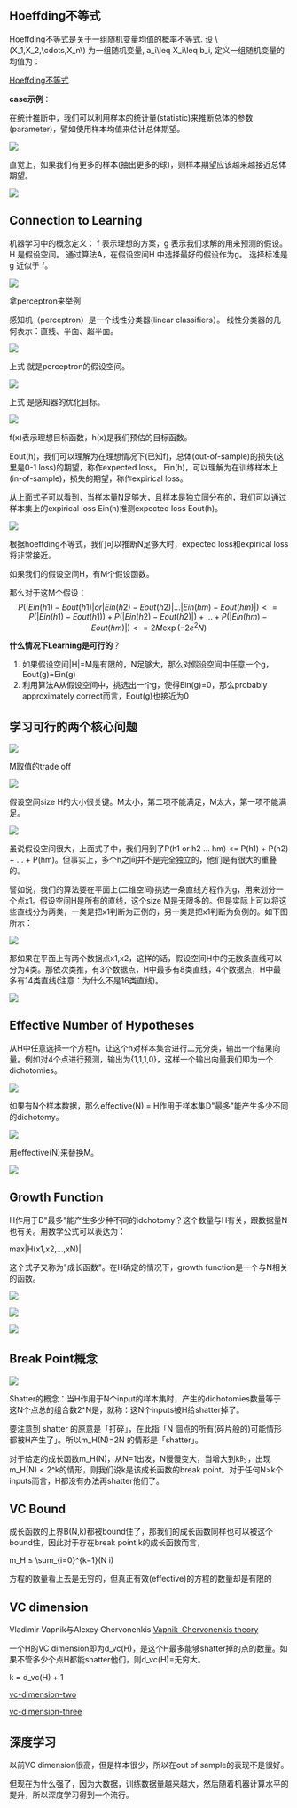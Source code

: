 <script type="text/javascript" src="http://cdn.mathjax.org/mathjax/latest/MathJax.js?config=default"></script>


## Hoeffding不等式
Hoeffding不等式是关于一组随机变量均值的概率不等式. 设 \\(X_1,X_2,\cdots,X_n\\) 为一组随机变量, a_i\leq X_i\leq b_i, 定义一组随机变量的均值为：

[Hoeffding不等式](http://science.scileaf.com/library/2461)

**case示例**：

在统计推断中，我们可以利用样本的统计量(statistic)来推断总体的参数(parameter)，譬如使用样本均值来估计总体期望。

![](bin_sample.png)

直觉上，如果我们有更多的样本(抽出更多的球)，则样本期望应该越来越接近总体期望。

![](bin_sample_hoeffding.png)

## Connection to Learning
机器学习中的概念定义：
f 表示理想的方案，g 表示我们求解的用来预测的假设。
H 是假设空间。
通过算法A，在假设空间H 中选择最好的假设作为g。
选择标准是 g 近似于 f。

![](setup_of_the_learning_problem_add_components.png)

拿perceptron来举例

感知机（perceptron）是一个线性分类器(linear classifiers）。
线性分类器的几何表示：直线、平面、超平面。

![](perceptron_formula.jpg)

上式 就是perceptron的假设空间。

![](perceptron_optim.jpg)

上式 是感知器的优化目标。

![](learning_hoeffding.png)

f(x)表示理想目标函数，h(x)是我们预估的目标函数。

Eout(h)，我们可以理解为在理想情况下(已知f)，总体(out-of-sample)的损失(这里是0-1 loss)的期望，称作expected loss。
Ein(h)，可以理解为在训练样本上(in-of-sample)，损失的期望，称作expirical loss。

从上面式子可以看到，当样本量N足够大，且样本是独立同分布的，我们可以通过样本集上的expirical loss Ein(h)推测expected loss Eout(h)。

![](learning_hoeffding2.png)

根据hoeffding不等式，我们可以推断N足够大时，expected loss和expirical loss将非常接近。

如果我们的假设空间H，有M个假设函数。

那么对于这M个假设：
$$
P(|Ein(h1)-Eout(h1)| or |Ein(h2)-Eout(h2)| ... |Ein(hm)-Eout(hm)|)
<= P(|Ein(h1)-Eout(h1)) + P(|Ein(h2)-Eout(h2)|) + ... + P(|Ein(hm)-Eout(hm)|)
<= 2M\exp(-2e^2N)
$$


**什么情况下Learning是可行的**？

1. 如果假设空间|H|=M是有限的，N足够大，那么对假设空间中任意一个g，Eout(g)=Ein(g)
2. 利用算法A从假设空间中，挑选出一个g，使得Ein(g)=0，那么probably approximately correct而言，Eout(g)也接近为0

## 学习可行的两个核心问题

![](two_central_questions.png)

M取值的trade off

![](trade_off_on_M.png)

假设空间size H的大小很关键。M太小，第二项不能满足，M太大，第一项不能满足。

![](finite_quantity.png)

虽说假设空间很大，上面式子中，我们用到了P(h1 or h2 ... hm) <= P(h1) + P(h2) + ... + P(hm)。但事实上，多个h之间并不是完全独立的，他们是有很大的重叠的。

譬如说，我们的算法要在平面上(二维空间)挑选一条直线方程作为g，用来划分一个点x1。假设空间H是所有的直线，这个size M是无限多的。但是实际上可以将这些直线分为两类，一类是把x1判断为正例的，另一类是把x1判断为负例的。如下图所示：

![](1point2lines.png)

那如果在平面上有两个数据点x1,x2，这样的话，假设空间H中的无数条直线可以分为4类。那依次类推，有3个数据点，H中最多有8类直线，4个数据点，H中最多有14类直线(注意：为什么不是16类直线)。

![](4points14lines.png)

## Effective Number of Hypotheses

从H中任意选择一个方程h，让这个h对样本集合进行二元分类，输出一个结果向量。例如对4个点进行预测，输出为{1,1,1,0}，这样一个输出向量我们即为一个dichotomies。

![](effective_number_of_lines.png)

如果有N个样本数据，那么effective(N) = H作用于样本集D"最多"能产生多少不同的dichotomy。

![](finite_effective_n.png)

用effective(N)来替换M。

![](dichotomies.png)

## Growth Function

H作用于D"最多"能产生多少种不同的idchotomy？这个数量与H有关，跟数据量N也有关。用数学公式可以表达为：

max|H(x1,x2,...,xN)|

这个式子又称为"成长函数"。在H确定的情况下，growth function是一个与N相关的函数。

![](growth_function.png)

![](growth_function_4case.png)

![](growth_function_replace_m.png)

## Break Point概念

![](break_point.png)

Shatter的概念：当H作用于N个input的样本集时，产生的dichotomies数量等于这N个点总的组合数2^N是，就称：这N个inputs被H给shatter掉了。

要注意到 shatter 的原意是「打碎」，在此指「N 個点的所有(碎片般的)可能情形都被H产生了」。所以m_H(N)=2N 的情形是「shatter」。

对于给定的成长函数m_H(N)，从N=1出发，N慢慢变大，当增大到k时，出现m_H(N) < 2^k的情形，则我们说k是该成长函数的break point。对于任何N>k个inputs而言，H都没有办法再shatter他们了。

## VC Bound
成长函数的上界B(N,k)都被bound住了，那我们的成长函数同样也可以被这个bound住，因此对于存在break point k的成长函数而言，

m_H ≤ \sum_{i=0}^{k−1}(N i)

方程的数量看上去是无穷的，但真正有效(effective)的方程的数量却是有限的

## VC dimension

Vladimir Vapnik与Alexey Chervonenkis [Vapnik–Chervonenkis theory](http://en.wikipedia.org/wiki/Vapnik%E2%80%93Chervonenkis_theory)

一个H的VC dimension即为d_vc(H)，是这个H最多能够shatter掉的点的数量。如果不管多少个点H都能shatter他们，则d_vc(H)=无穷大。

k = d_vc(H) + 1


[vc-dimension-two](http://beader.me/mlnotebook/section2/vc-dimension-two.html)

[vc-dimension-three](http://beader.me/mlnotebook/section2/vc-dimension-three.html)

## 深度学习
以前VC dimension很高，但是样本很少，所以在out of sample的表现不是很好。

但现在为什么强了，因为大数据，训练数据量越来越大，然后随着机器计算水平的提升，所以深度学习得到一个流行。

